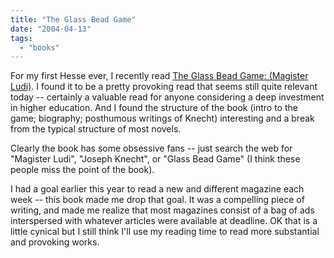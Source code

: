 ```yaml
---
title: "The Glass Bead Game"
date: "2004-04-13"
tags: 
  - "books"
---
```


For my first Hesse ever, I recently read [The Glass Bead Game: (Magister Ludi)](http://www.amazon.com/exec/obidos/tg/detail/-/0312278497/qid=1081897958/sr=8-1/ref=pd_ka_1/002-2952831-9460018?v=glance&s=books&n=507846 "Amazon.com: Books: The Glass Bead Game: (Magister Ludi)"). I found it to be a pretty provoking read that seems still quite relevant today -- certainly a valuable read for anyone considering a deep investment in higher education. And I found the structure of the book (intro to the game; biography; posthumous writings of Knecht) interesting and a break from the typical structure of most novels.

Clearly the book has some obsessive fans -- just search the web for "Magister Ludi", "Joseph Knecht", or "Glass Bead Game" (I think these people miss the point of the book).

I had a goal earlier this year to read a new and different magazine each week -- this book made me drop that goal. It was a compelling piece of writing, and made me realize that most magazines consist of a bag of ads interspersed with whatever articles were available at deadline. OK that is a little cynical but I still think I'll use my reading time to read more substantial and provoking works.
